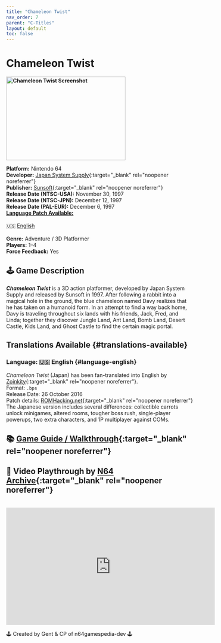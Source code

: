 ```yaml
---
title: "Chameleon Twist"
nav_order: 7
parent: "C-Titles"
layout: default
toc: false
---
```


# Chameleon Twist
<b>
<img src="https://images.launchbox-app.com/8f7f8a4e-dbcd-4ed4-9f28-647b397b0abc.jpg" alt="Chameleon Twist Screenshot" style="object-fit:cover;width:320px;height:224px"/>
</b>

**Platform:** Nintendo 64  
**Developer:** [Japan System Supply](https://ideas.fandom.com/wiki/Japan_System_Supply){:target="_blank" rel="noopener noreferrer"}  
**Publisher:** [Sunsoft](https://en.wikipedia.org/wiki/Sunsoft){:target="_blank" rel="noopener noreferrer"}  
**Release Date (NTSC-USA):** November 30, 1997  
**Release Date (NTSC-JPN):** December 12, 1997  
**Release Date (PAL-EUR):** December 6, 1997  
[**Language Patch Available:**](#translations-available)<br>  
🇺🇸 [English](#language-english)<br>  
**Genre:** Adventure / 3D Platformer  
**Players:** 1–4  
**Force Feedback:** Yes  

## 🕹️ Game Description
<em><strong>Chameleon Twist</strong></em> is a 3D action platformer, developed by Japan System Supply and released by Sunsoft in 1997. After following a rabbit into a magical hole in the ground, the blue chameleon named Davy realizes that he has taken on a humanoid form. In an attempt to find a way back home, Davy is traveling throughout six lands with his friends, Jack, Fred, and Linda; together they discover Jungle Land, Ant Land, Bomb Land, Desert Castle, Kids Land, and Ghost Castle to find the certain magic portal.

## Translations Available {#translations-available}  
### Language: 🇺🇸 English {#language-english}  
*Chameleon Twist* (Japan) has been fan-translated into English by [Zoinkity](https://www.romhacking.net/community/803/){:target="_blank" rel="noopener noreferrer"}.  
Format: `.bps`  
Release Date: 26 October 2016  
Patch details: [ROMHacking.net](https://www.romhacking.net/translations/2767/){:target="_blank" rel="noopener noreferrer"}  
The Japanese version includes several differences: collectible carrots unlock minigames, altered rooms, tougher boss rush, single-player powerups, two extra characters, and 1P multiplayer against COMs.

## 📚 [Game Guide / Walkthrough](https://gamefaqs.gamespot.com/n64/196896-chameleon-twist/faqs/6844){:target="_blank" rel="noopener noreferrer"}

## 🎥 Video Playthrough by [N64 Archive](https://www.youtube.com/channel/UC1fUDTXUTKjpk_j7leAhAyw){:target="_blank" rel="noopener noreferrer"}  
<br />
<iframe width="560" height="315" src="https://www.youtube.com/embed/dIJ3mYehaKQ" title="Chameleon Twist Gameplay" frameborder="0" allowfullscreen></iframe>

🕹️ Created by Gent & CP of n64gamespedia-dev 🕹️

<!-- Vault Format: n64gamespedia-dev -->
<!-- Protocol Source: _vault-specs/format-protocol.md -->
